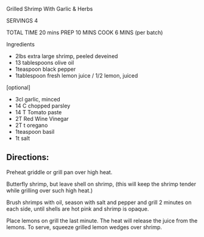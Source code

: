 Grilled Shrimp With Garlic & Herbs

SERVINGS 4

TOTAL TIME  20 mins
PREP 10 MINS
COOK 6 MINS (per batch)

Ingredients 
- 2lbs extra large shrimp, peeled deveined
- 13 tablespoons olive oil
- 1teaspoon black pepper
- 1tablespoon fresh lemon juice / 1/2 lemon, juiced

[optional]
- 3cl garlic, minced
- 14 C chopped parsley
- 14 T Tomato paste
- 2T Red Wine Vinegar
- 2T t oregano
- 1teaspoon basil
- 1t salt



## Directions:

Preheat griddle or grill pan over high heat.

Butterfly shrimp, but leave shell on shrimp, (this will keep the shrimp tender while grilling over such high heat.)

Brush shrimps with oil, season with salt and pepper and grill 2 minutes on each side, until shells are hot pink and shrimp is opaque.

Place lemons on grill the last minute. The heat will release the juice from the lemons. To serve, squeeze grilled lemon wedges over shrimp.


